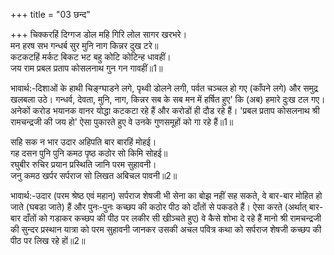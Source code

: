 +++
title = "03 छन्द"

+++
चिक्करहिं दिग्गज डोल महि गिरि लोल सागर खरभरे।  
मन हरष सभ गन्धर्ब सुर मुनि नाग किन्नर दुख टरे॥  
कटकटहिं मर्कट बिकट भट बहु कोटि कोटिन्ह धावहीं।  
जय राम प्रबल प्रताप कोसलनाथ गुन गन गावहीं॥1॥  

भावार्थ:-दिशाओं के हाथी चिङ्ग्घाडने लगे, पृथ्वी डोलने लगी, पर्वत चञ्चल हो गए (काँपने लगे) और समुद्र खलबला उठे। गन्धर्व, देवता, मुनि, नाग, किन्नर सब के सब मन में हर्षित हुए' कि (अब) हमारे दुःख टल गए। अनेकों करोड भयानक वानर योद्धा कटकटा रहे हैं और करोडों ही दौड रहे हैं। 'प्रबल प्रताप कोसलनाथ श्री रामचन्द्रजी की जय हो' ऐसा पुकारते हुए वे उनके गुणसमूहों को गा रहे हैं॥1॥  

सहि सक न भार उदार अहिपति बार बारहिं मोहई।  
गह दसन पुनि पुनि कमठ पृष्ठ कठोर सो किमि सोहई॥  
रघुबीर रुचिर प्रयान प्रस्थिति जानि परम सुहावनी।  
जनु कमठ खर्पर सर्पराज सो लिखत अबिचल पावनी॥2॥  

भावार्थ:-उदार (परम श्रेष्ठ एवं महान्‌) सर्पराज शेषजी भी सेना का बोझ नहीं सह सकते, वे बार-बार मोहित हो जाते (घबडा जाते) हैं और पुनः-पुनः कच्छप की कठोर पीठ को दाँतों से पकडते हैं। ऐसा करते (अर्थात्‌ बार-बार दाँतों को गडाकर कच्छप की पीठ पर लकीर सी खीञ्चते हुए) वे कैसे शोभा दे रहे हैं मानो श्री रामचन्द्रजी की सुन्दर प्रस्थान यात्रा को परम सुहावनी जानकर उसकी अचल पवित्र कथा को सर्पराज शेषजी कच्छप की पीठ पर लिख रहे हों॥2॥  
